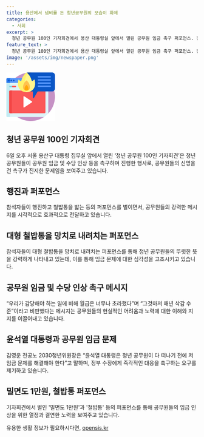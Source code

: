 ```yaml
---
title: 용산에서 냄비를 든 청년공무원의 모습이 화제
categories:
  - 사회
excerpt: >
  청년 공무원 100인 기자회견에서 용산 대통령실 앞에서 열린 공무원 임금 촉구 퍼포먼스. 철밥통을 망치로 깨는 등 행진과 문구를 적거나 등에 붙이는 등의 활동. 전공노 2030청년위원회는 공무원 임금 삭감과 최저임금 미달을 비판하며, 정당한 대우를 요구함. 김영운 전공노 2030청년위원장은 무너져가는 공직사회를 되살리기 위해 공무원 임금을 인상해야 촉구. (150자)
feature_text: >
  청년 공무원 100인 기자회견에서 용산 대통령실 앞에서 열린 공무원 임금 촉구 퍼포먼스. 철밥통을 망치로 깨는 등 행진과 문구를 적거나 등에 붙이는 등의 활동. 전공노 2030청년위원회는 공무원 임금 삭감과 최저임금 미달을 비판하며, 정당한 대우를 요구함. 김영운 전공노 2030청년위원장은 무너져가는 공직사회를 되살리기 위해 공무원 임금을 인상해야 촉구. (150자)
image: '/assets/img/newspaper.png'
---
```


<p><img src="/assets/img/news.png" alt="rentncar 속보" /></p>

<h2 data-ke-size="size26">청년 공무원 100인 기자회견</h2>

<p data-ke-size="size16">6일 오후 서울 용산구 대통령 집무실 앞에서 열린 ‘청년 공무원 100인 기자회견’은 청년 공무원들이 공무원 임금 및 수당 인상 등을 촉구하며 진행한 행사로, 공무원들의 신명을 건 촉구가 진지한 문제임을 보여주고 있습니다.</p>

<h2 data-ke-size="size26">행진과 퍼포먼스</h2>

<p data-ke-size="size16">참석자들이 행진하고 철밥통을 밟는 등의 퍼포먼스를 벌이면서, 공무원들의 강력한 메시지를 시각적으로 효과적으로 전달하고 있습니다.</p>

<h2 data-ke-size="size26">대형 철밥통을 망치로 내려치는 퍼포먼스</h2>

<p data-ke-size="size16">참석자들이 대형 철밥통을 망치로 내려치는 퍼포먼스를 통해 청년 공무원들의 뚜렷한 뜻을 강력하게 나타내고 있는데, 이를 통해 임금 문제에 대한 심각성을 고조시키고 있습니다.</p>

<h2 data-ke-size="size26">공무원 임금 및 수당 인상 촉구 메시지</h2>

<p data-ke-size="size16">“우리가 감당해야 하는 일에 비해 월급은 너무나 초라했다”며 “그것마저 매년 삭감 수준”이라고 비판했다는 메시지는 공무원들의 현실적인 어려움과 노력에 대한 이해와 지지를 이끌어내고 있습니다.</p>

<h2 data-ke-size="size26">윤석열 대통령과 공무원 임금 문제</h2>

<p data-ke-size="size16">김영운 전공노 2030청년위원장은 “윤석열 대통령은 청년 공무원이 다 떠나기 전에 저임금 문제를 해결해야 한다”고 말하며, 정부 수장에게 즉각적인 대응을 촉구하는 요구를 제기하고 있습니다.</p>

<h2 data-ke-size="size26">밀면도 1만원, 철밥통 퍼포먼스</h2>

<p data-ke-size="size16">기자회견에서 벌인 '밀면도 1만원'과 '철밥통' 등의 퍼포먼스를 통해 공무원들의 임금 인상을 위한 열정과 결연한 노력을 보여주고 있습니다.</p>
유용한 생활 정보가 필요하시다면, <a href="https://opensis.kr" rel="dofollow">opensis.kr</a>


